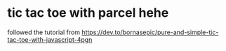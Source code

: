 # tic tac toe with parcel hehe

followed the tutorial from
<a>https://dev.to/bornasepic/pure-and-simple-tic-tac-toe-with-javascript-4pgn</a>
